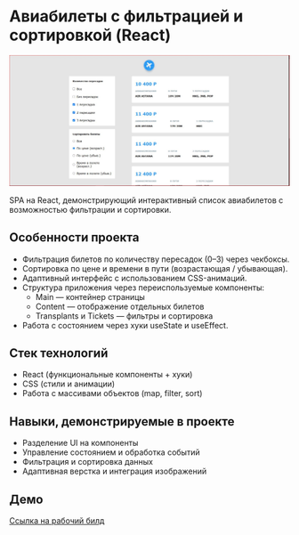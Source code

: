 # Авиабилеты с фильтрацией и сортировкой (React)

![Десктоп](src/images/Screen.JPG)  

SPA на React, демонстрирующий интерактивный список авиабилетов с возможностью фильтрации и сортировки.

## Особенности проекта
- Фильтрация билетов по количеству пересадок (0–3) через чекбоксы.
- Сортировка по цене и времени в пути (возрастающая / убывающая).
- Адаптивный интерфейс с использованием CSS-анимаций.
- Структура приложения через переиспользуемые компоненты:
  - Main — контейнер страницы
  - Content — отображение отдельных билетов
  - Transplants и Tickets — фильтры и сортировка
- Работа с состоянием через хуки useState и useEffect.

## Стек технологий
- React (функциональные компоненты + хуки)
- CSS (стили и анимации)
- Работа с массивами объектов (map, filter, sort)

## Навыки, демонстрируемые в проекте
- Разделение UI на компоненты
- Управление состоянием и обработка событий
- Фильтрация и сортировка данных
- Адаптивная верстка и интеграция изображений

## Демо
[Ссылка на рабочий билд](https://radiant-pixie-ed4c7d.netlify.app)
